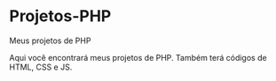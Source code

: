 # Projetos-PHP
Meus projetos de PHP

Aqui você encontrará meus projetos de PHP.
Também terá códigos de HTML, CSS e JS.
